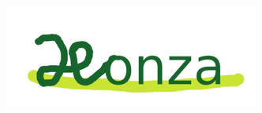 ![Honza](cover.png)
<!--## ahoj 👋
Jsem honza a nechci sem psát moc věcí, ale abych mohl mýt školní účet, tak musím splnit strašně dlouhý seznam věcí, jako třeba readme.md, profilovka, nebo 2FA.

Tak počkat, mám sem vypsat i zájmy, tak tady jsou:
- programování
- tenis
- lyžování
- zjišťování nových informaci a přemýšlení o světě
- určitě další, ale na ty teď nemám čas.


**honzaHlavnicka/honzaHlavnicka** is a ✨ _special_ ✨ repository because its `README.md` (this file) appears on your GitHub profile.

Here are some ideas to get you started:

- 🔭 I’m currently working on ...
- 🌱 I’m currently learning ...
- 👯 I’m looking to collaborate on ...
- 🤔 I’m looking for help with ...
- 💬 Ask me about ...
- 📫 How to reach me: ...
- 😄 Pronouns: ...
- ⚡ Fun fact: ...
-->
